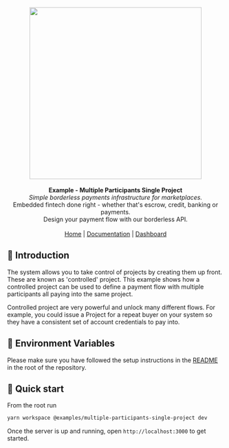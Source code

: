 <p align="center">
  <br/>
  <img width="400px" src="https://assets.staging.trustshare.io/trustshare-logo.png">
  <br/>
  <br/>
<strong>Example - Multiple Participants Single Project</strong>
  <br/>
  <i>Simple borderless payments infrastructure for marketplaces.</i>
  <br/>
  Embedded fintech done right - whether that's escrow, credit, banking or payments.
  <br/>
  Design your payment flow with our borderless API.
  <br/>
  <br/>
  <span>
    <a href="https://trustshare.co" target="_blank">Home</a>
    <span> | </span>
    <a href="https://docs.trustshare.io" target="_blank">Documentation</a>
    <span> | </span>
    <a href="https://dashboard.trustshare.io" target="_blank">Dashboard</a>
  </span>
</p>

## 📖 Introduction

The system allows you to take control of projects by creating them up front. These are known as 'controlled' project. This example shows how a controlled project can be used to define a payment flow with multiple participants all paying into the same project.

Controlled project are very powerful and unlock many different flows. For example, you could issue a Project for a repeat buyer on your system so they have a consistent set of account credentials to pay into.

## 🌳 Environment Variables

Please make sure you have followed the setup instructions in the [README](/README.md) in the root of the repository.

## 🚀 Quick start

From the root run

```bash
yarn workspace @examples/multiple-participants-single-project dev
```

Once the server is up and running, open `http://localhost:3000` to get started.
